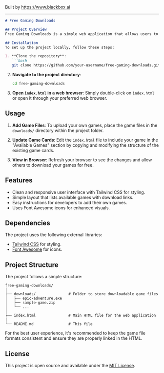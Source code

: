 
Built by https://www.blackbox.ai

---

```markdown
# Free Gaming Downloads

## Project Overview
Free Gaming Downloads is a simple web application that allows users to browse and download various free games. The platform is designed to be user-friendly, allowing game developers to easily upload their games and share them with others.

## Installation
To set up the project locally, follow these steps:

1. **Clone the repository**:
   ```bash
   git clone https://github.com/your-username/free-gaming-downloads.git
   ```
   
2. **Navigate to the project directory**:
   ```bash
   cd free-gaming-downloads
   ```

3. **Open `index.html` in a web browser**:
   Simply double-click on `index.html` or open it through your preferred web browser.

## Usage
1. **Add Game Files**: To upload your own games, place the game files in the `downloads/` directory within the project folder.
   
2. **Update Game Cards**: Edit the `index.html` file to include your game in the "Available Games" section by copying and modifying the structure of the existing game cards.

3. **View in Browser**: Refresh your browser to see the changes and allow others to download your games for free.

## Features
- Clean and responsive user interface with Tailwind CSS for styling.
- Simple layout that lists available games with download links.
- Easy instructions for developers to add their own games.
- Uses Font Awesome icons for enhanced visuals.
  
## Dependencies
The project uses the following external libraries:
- [Tailwind CSS](https://tailwindcss.com/) for styling.
- [Font Awesome](https://fontawesome.com/) for icons.

## Project Structure
The project follows a simple structure:

```
free-gaming-downloads/
│
├── downloads/               # Folder to store downloadable game files
│   ├── epic-adventure.exe
│   ├── sample-game.zip
│   └── ...
│
├── index.html               # Main HTML file for the web application
|
└── README.md                # This file
```

For the best user experience, it's recommended to keep the game file formats consistent and ensure they are properly linked in the HTML.

## License
This project is open source and available under the [MIT License](LICENSE).
```